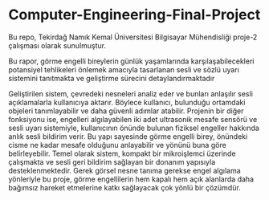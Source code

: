 # Computer-Engineering-Final-Project
Bu repo, Tekirdağ Namık Kemal Üniversitesi Bilgisayar Mühendisliği proje-2 çalışması olarak sunulmuştur.

   Bu rapor, görme engelli bireylerin günlük yaşamlarında karşılaşabilecekleri potansiyel
tehlikeleri önlemek amacıyla tasarlanan sesli ve sözlü uyarı sistemini tanıtmakta ve
geliştirme sürecini detaylandırmaktadır

   
   Geliştirilen sistem, çevredeki nesneleri analiz eder ve bunları anlaşılır sesli
açıklamalarla kullanıcıya aktarır. Böylece kullanıcı, bulunduğu ortamdaki objeleri
tanımlayabilir ve daha güvenli adımlar atabilir. Projenin bir diğer fonksiyonu ise, engelleri
algılayabilen iki adet ultrasonik mesafe sensörü ve sesli uyarı sistemiyle, kullanıcının önünde
bulunan fiziksel engeller hakkında anlık sesli bildirim verir. Bu yapı sayesinde görme engelli
birey, önündeki cisme ne kadar mesafe olduğunu anlayabilir ve yönünü buna göre
belirleyebilir. 
  Temel olarak sistem, kompakt bir mikroişlemci üzerinde çalışmakta ve sesli geri
bildirim sağlayan bir donanım yapısıyla desteklenmektedir. Gerek görsel nesne tanıma
gerekse engel algılama yönleriyle bu proje, görme engellilerin hem kapalı hem açık alanlarda
daha bağımsız hareket etmelerine katkı sağlayacak çok yönlü bir çözümdür.
